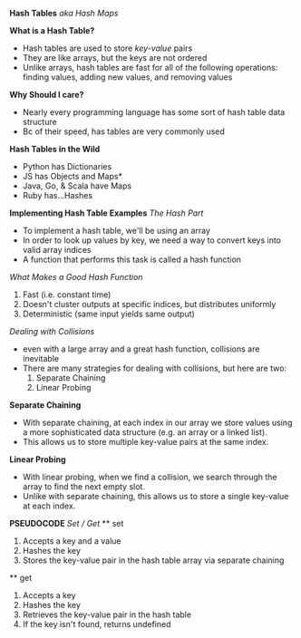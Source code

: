 **Hash Tables**
*aka Hash Maps*

**What is a Hash Table?**
- Hash tables are used to store *key-value* pairs
- They are like arrays, but the keys are not ordered
- Unlike arrays, hash tables are fast for all of the following operations: finding values, adding new values, and removing values

**Why Should I care?**
- Nearly every programming language has some sort of hash table data structure
- Bc of their speed, has tables are very commonly used

**Hash Tables in the Wild**
- Python has Dictionaries
- JS has Objects and Maps*
- Java, Go, & Scala have Maps
- Ruby has...Hashes


**Implementing Hash Table Examples**
*The Hash Part*
- To implement a hash table, we'll be using an array
- In order to look up values by key, we need a way to convert keys into valid array indices
- A function that performs this task is called a hash function

*What Makes a Good Hash Function*
1. Fast (i.e. constant time)
2. Doesn't cluster outputs at specific indices, but distributes uniformly
3. Deterministic (same input yields same output)

*Dealing with Collisions*
- even with a large array and a great hash function, collisions are inevitable
- There are many strategies for dealing with collisions, but here are two:
  1. Separate Chaining
  2. Linear Probing

**Separate Chaining**
- With separate chaining, at each index in our array we store values using a more sophisticated data structure (e.g. an array or a linked list).
- This allows us to store multiple key-value pairs at the same index.

**Linear Probing**
- With linear probing, when we find a collision, we search through the array to find the next empty slot.
- Unlike with separate chaining, this allows us to store a single key-value at each index.


**PSEUDOCODE**
*Set / Get*
** set
1. Accepts a key and a value
2. Hashes the key
3. Stores the key-value pair in the hash table array via separate chaining

** get
1. Accepts a key
2. Hashes the key
3. Retrieves the key-value pair in the hash table
4. If the key isn't found, returns undefined